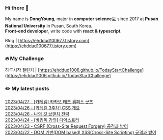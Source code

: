 
### Hi there 👋
My name is **DongYoung**, major in **computer science**💻 since 2017 at **Pusan National University** in Pusan, South Korea.  
**Front-end developer**, write code with **react & typescript**.

Blog | [https://ehddud100677.tistory.com](https://ehddud100677.tistory.com)

### 🔥 My Challenge
하루시작 챌린지 | [https://ehddud1006.github.io/TodayStartChallenge](https://ehddud1006.github.io/TodayStartChallenge)  

### ✏️ My latest posts
[2023/04/27 - [카테캠] 카카오 테크 캠퍼스 굿즈](https://ehddud100677.tistory.com/816) <br/>
[2023/04/26 - [카테캠 3주차] CSS 개요](https://ehddud100677.tistory.com/815) <br/>
[2023/04/26 - 나의 깃 브랜치 전략](https://ehddud100677.tistory.com/814) <br/>
[2023/04/24 - [바킹독 강의] 다익스트라](https://ehddud100677.tistory.com/809) <br/>
[2023/04/23 - CSRF (Cross-Site Request Forgery) 공격과 방어](https://ehddud100677.tistory.com/813) <br/>
[2023/04/22 - DOM 기반(DOM based) XSS(Cross-Site Scripting) 공격과 방어](https://ehddud100677.tistory.com/812) <br/>
